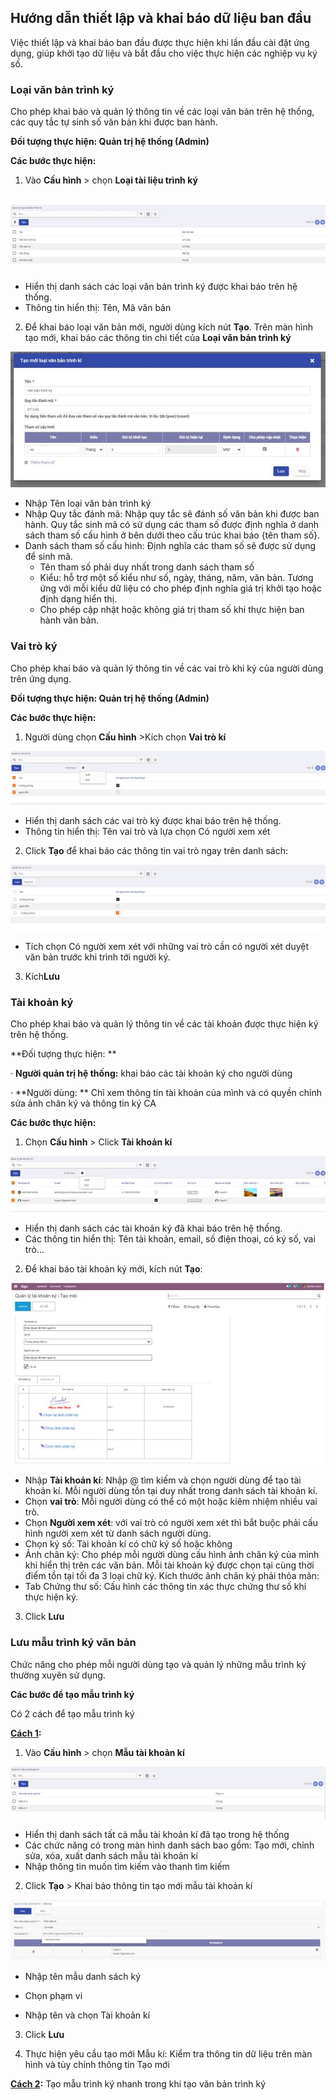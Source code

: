 ## Hướng dẫn thiết lập và khai báo dữ liệu ban đầu

Việc thiết lập và khai báo ban đầu được thực hiện khi lần đầu cài đặt ứng dụng, giúp khởi tạo dữ liệu và bắt đầu cho việc thực hiện các nghiệp vụ ký số. 

### Loại văn bản trình ký

Cho phép khai báo và quản lý thông tin về các loại văn bản  trên hệ thống, các quy tắc tự sinh số văn bản khi được ban hành. 

**Đối tượng thực hiện: Quản trị hệ thống (Admin)**

**Các bước thực hiện:** 

1. Vào **Cấu hình** > chọn **Loại tài liệu trình ký**



​	![img](images/clip_image050.jpg)

- Hiển thị danh sách các loại văn bản trình ký được khai báo trên hệ thống.
- Thông tin hiển thị: Tên, Mã văn bản

2.  Để khai báo loại văn bản mới, người dùng kích nút **Tạo**. Trên màn hình tạo mới, khai báo các thông tin chi tiết của **Loại văn bản trình ký**

![](images/clip_image052.jpg)

- Nhập Tên loại văn bản trình ký
- Nhập Quy tắc đánh mã: Nhập quy tắc sẽ đánh số văn bản khi được ban hành. Quy tắc sinh mã có sử dụng các tham số được định nghĩa ở danh sách tham số cấu hình ở bên dưới theo cấu trúc khai báo {tên tham số}. 
- Danh sách tham số cấu hình: Định nghĩa các tham số sẽ được sử dụng để sinh mã. 
  - Tên tham số phải duy nhất trong danh sách tham số
  - Kiểu: hỗ trợ một số kiểu như số, ngày, tháng, năm, văn bản.  Tương ứng với mỗi kiểu dữ liệu có cho phép định nghĩa giá trị khởi tạo hoặc định dạng hiển thị. 
  - Cho phép cập nhật hoặc không giá trị tham số khi thực hiện ban hành văn bản. 

### Vai trò ký

Cho phép khai báo và quản lý thông tin về các vai trò khi ký của người dùng  trên ứng dụng. 

**Đối tượng thực hiện: Quản trị hệ thống (Admin)**

**Các bước thực hiện:** 

1.  Người dùng chọn **Cấu hình** >Kích chọn **Vai trò kí**

![img](images/clip_image062.jpg)

- Hiển thị danh sách các vai trò ký được khai báo trên hệ thống.
- Thông tin hiển thị: Tên vai trò và lựa chọn Có người xem xét 

2. Click **Tạo** để khai báo các thông tin vai trò ngay trên danh sách: 

![img](images/clip_image064.jpg)

- Tích chọn Có người xem xét với những vai trò cần có người xét duyệt văn bản trước khi trình tới người ký. 


3. Kích**Lưu**


### Tài khoản ký

Cho phép khai báo và quản lý thông tin về các tài khoản được thực hiện ký  trên hệ thống.

**Đối tượng thực hiện: **

·     **Người quản trị hệ thống:** khai báo các tài khoản ký cho người dùng

·     **Người dùng: ** Chỉ xem thông tin tài khoản của mình và có quyền chỉnh sửa ảnh chân ký và thông tin ký CA 

**Các bước thực hiện:** 

1. Chọn **Cấu hình** > Click  **Tài khoản kí**

![img](images/clip_image056.jpg)

- Hiển thị danh sách các tài khoản ký đã khai báo trên hệ thống.
- Các thông tin hiển thị: Tên tài khoản, email, số điện thoại, có ký số, vai trò...

2. Để khai báo tài khoản ký mới, kích nút **Tạo**:



![img](images/clip_image060.jpg)

- Nhập **Tài khoản kí**: Nhập @ tìm kiếm và chọn người dùng để tạo tài khoản kí. Mỗi người dùng tồn tại duy nhất trong danh sách tài khoản kí. 
- Chọn **vai trò**: Mỗi người dùng có thể có một hoặc kiêm nhiệm nhiều vai trò. 
- Chọn **Người xem xét**: với vai trò có người xem xét thì bắt buộc phải cấu hình người xem xét từ danh sách người dùng. 
- Chọn ký số: Tài khoản kí có chữ ký số hoặc không
- Ảnh chân ký: Cho phép mỗi người dùng cấu hình ảnh chân ký của mình khi hiển thị trên các văn bản. Mỗi tài khoản ký được chọn tại cùng thời điểm tồn tại tối đa 3 loại chữ ký.  Kích thước ảnh chân ký phải thỏa mãn: 
- Tab Chứng thư số: Cấu hình các thông tin xác thực chứng thư số khi thực hiện ký. 

3. Click **Lưu**


### Lưu mẫu trình ký văn bản

Chức năng cho phép mỗi người dùng tạo và quản lý những mẫu trình ký thường xuyên sử dụng. 

**Các bước để tạo mẫu trình ký**

Có 2 cách để tạo mẫu trình ký

**<u>Cách 1</u>:** 

1. Vào **Cấu hình** > chọn **Mẫu tài khoản kí**

![img](images/clip_image066.jpg)

- Hiển thị danh sách tất cả mẫu tài khoản kí đã tạo trong hệ thống
- Các chức năng có trong màn hình danh sách bao gồm: Tạo mới, chỉnh sửa, xóa, xuất danh sách mẫu tài khoản kí
- Nhập thông tin muốn tìm kiếm vào thanh tìm kiếm

2. Click **Tạo** > Khai báo thông tin tạo mới mẫu tài khoản kí

![img](images/clip_image068.jpg)

- Nhập tên mẫu danh sách ký

- Chọn phạm vi 

- Nhập tên và chọn Tài khoản kí

3. Click **Lưu**

4. Thực hiện yêu cầu tạo mới Mẫu kí: Kiểm tra thông tin dữ liệu trên màn hình và tùy chính thông tin Tạo mới

**<u>Cách 2</u>:**  Tạo mẫu trình ký nhanh trong khi tạo văn bản trình ký 



